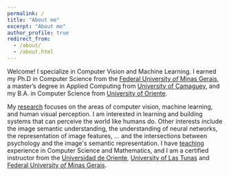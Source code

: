 ```yaml
---
permalink: /
title: "About me"
excerpt: "About me"
author_profile: true
redirect_from: 
  - /about/
  - /about.html
---
```

Welcome! 
I specialize in Computer Vision and Machine Learning. I earned my Ph.D in Computer Science from the [Federal University *of* Minas Gerais](https://ufmg.br/), a master’s degree in Applied Computing from [University of Camaguey](https://www.reduc.edu.cu/), and my
B.A. in Computer Science from [University of Oriente](https://www.uo.edu.cu/).

My [research](research) focuses on the areas of computer vision, machine learning, and human visual perception. 
I am interested in learning and building systems that can perceive the world like humans do. Other interests include the image semantic 
understanding, the understanding of neural networks, the representation of image features, ... and the intersections between psychology 
and the image's semantic representation.  I have [teaching](teaching) experience in Computer Science and Mathematics, and I am a certified instructor 
from the [Universidad de Oriente](https://www.uo.edu.cu/), [University of Las Tunas](http://www.ult.edu.cu/) 
and [Federal University *of* Minas Gerais](https://ufmg.br/).
